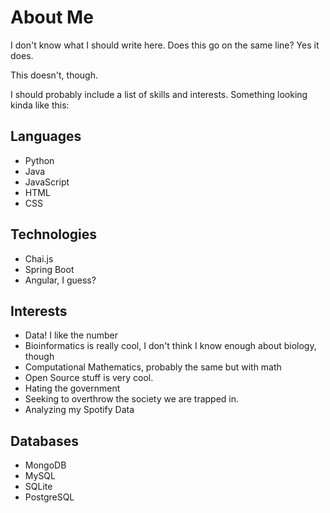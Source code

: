 # About Me

I don't know what I should write here. Does this go on the same line? Yes it does.

This doesn't, though.

I should probably include a list of skills and interests. Something looking kinda like this:

## Languages
- Python
- Java
- JavaScript
- HTML
- CSS

## Technologies
- Chai.js
- Spring Boot
- Angular, I guess?

## Interests
- Data! I like the number
- Bioinformatics is really cool, I don't think I know enough about biology, though
- Computational Mathematics, probably the same but with math
- Open Source stuff is very cool.
- Hating the government
- Seeking to overthrow the society we are trapped in.
- Analyzing my Spotify Data

## Databases
- MongoDB
- MySQL
- SQLite
- PostgreSQL
